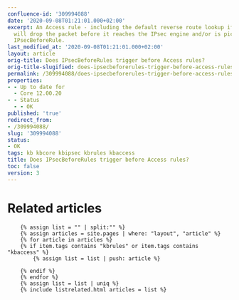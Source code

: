 ```yaml
---
confluence-id: '309994088'
date: '2020-09-08T01:21:01.000+02:00'
excerpt: An Access rule - including the default reverse route lookup if reached -
  will drop the packet before it reaches the IPsec engine and/or is picked up by the
  IPsecBeforeRule.
last_modified_at: '2020-09-08T01:21:01.000+02:00'
layout: article
orig-title: Does IPsecBeforeRules trigger before Access rules?
orig-title-slugified: does-ipsecbeforerules-trigger-before-access-rules-
permalink: /309994088/does-ipsecbeforerules-trigger-before-access-rules-
properties:
- - Up to date for
  - Core 12.00.20
- - Status
  - - OK
published: 'true'
redirect_from:
- /309994088/
slug: '309994088'
status:
- OK
tags: kb kbcore kbipsec kbrules kbaccess
title: Does IPsecBeforeRules trigger before Access rules?
toc: false
version: 3
---
```





# Related articles

        {% assign list = "" | split:"" %}
        {% assign articles = site.pages | where: "layout", "article" %}
        {% for article in articles %}
        {% if item.tags contains "kbrules" or item.tags contains "kbaccess" %}
            {% assign list = list | push: article %}
            
        {% endif %}
        {% endfor %}
        {% assign list = list | uniq %}
        {% include listrelated.html articles = list %}